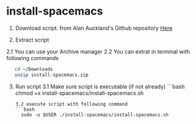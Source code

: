 # install-spacemacs

1. Download script. 
from Alan Auckland's Github repository [Here](https://github.com/alanauckland86/install-spacemacs/archive/master.zip)

2. Extract script

  2.1 You can use your Archive manager
  2.2 You can extrat in terminal with following commands
  ```bash
     cd ~/Downloads
     unzip install-spacemacs.zip
  ```
3. Run script
   3.1 Make sure script is executable (if not already)
       ```bash
	  chmod +x install-spacemacs/install-spacemacs.sh
   	```
   3.2 execute script with following command
   ```bash
      sudo -u $USER ./install-spacemacs/install-spacemacs.sh
   ```